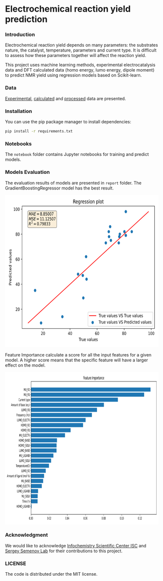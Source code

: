 # Electrochemical reaction yield prediction

### Introduction

Electrochemical reaction yield depends on many parameters: the substrates nature, the catalyst, temperature, parameters and current type. It is difficult to assess how these parameters together will affect the reaction yield.

This project uses machine learning methods, experimental electrocatalysis data and DFT calculated data (homo energy, lumo energy, dipole moment) to predict NMR yield using regression models based on Scikit-learn.

### Data
[Experimental](https://docs.google.com/spreadsheets/d/102rQc17_JHDoWretecxRGFSqIWObgM_O/edit?usp=drive_link&ouid=114341486537402619521&rtpof=true&sd=true), [calculated](https://drive.google.com/file/d/1vBRLMoZ0BJfSmIDkLjB2MJrUmbZbyDdN/view?usp=drive_link) and [processed](https://drive.google.com/file/d/1E1TqQ82Ya_JsyzRDfFZZw601H4x1YKhx/view?usp=drive_link) data are presented.

### Installation
You can use the pip package manager to install dependencies:
```bash
pip install -r requirements.txt
```

### Notebooks
The `notebook` folder contains Jupyter notebooks for training and predict models.

### Models Evaluation
The evaluation results of models are presented in `report` folder. The GradientBoostingRegressor model has the best result.

<p align="center">
  <img width="800" height="500" src="reports/GRB_regression_plot.svg">
</p>


Feature Importance calculate a score for all the input features for a given model. A higher score means that the specific feature will have a larger effect on the model.


<p align="center">
  <img width="800" height="500" src="reports/GRB_feature_importances.svg">
</p>

### Acknowledgment
We would like to acknowledge [Infochemistry Scientific Center ISC](infochemistry.ru) and [Sergey Semenov Lab](https://www.weizmann.ac.il/Organic_Chemistry/Semenov/) for their contributions to this project.

### LICENSE
The code is distributed under the MIT license.